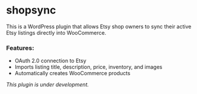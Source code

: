 # shopsync
This is a WordPress plugin that allows Etsy shop owners to sync their active Etsy listings directly into WooCommerce.

### Features:
- OAuth 2.0 connection to Etsy
- Imports listing title, description, price, inventory, and images
- Automatically creates WooCommerce products

*This plugin is under development.*

